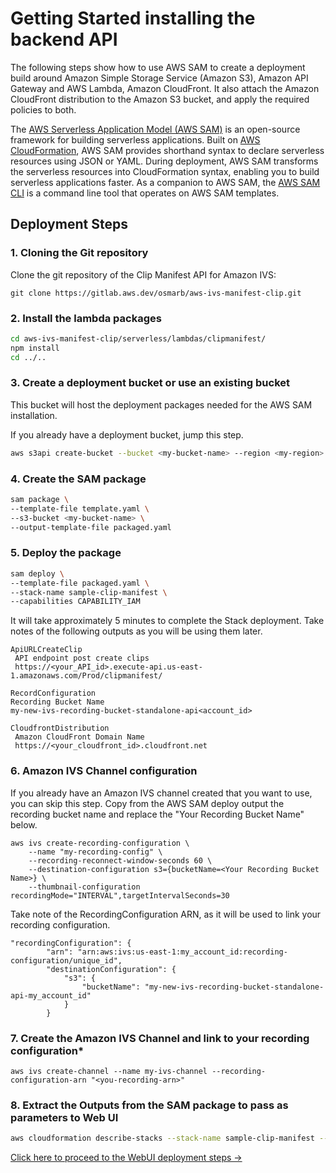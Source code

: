 # Getting Started installing the backend API

The following steps show how to use AWS SAM to create a deployment build around Amazon Simple Storage Service (Amazon S3), Amazon API Gateway and AWS Lambda, Amazon CloudFront. It also attach the Amazon CloudFront distribution to the Amazon S3 bucket, and apply the required policies to both.

The [AWS Serverless Application Model (AWS SAM)](https://aws.amazon.com/serverless/sam/) is an open-source framework for building serverless applications. Built on [AWS CloudFormation](https://aws.amazon.com/cloudformation/), AWS SAM provides shorthand syntax to declare serverless resources using JSON or YAML. During deployment, AWS SAM transforms the serverless resources into CloudFormation syntax, enabling you to build serverless applications faster. As a companion to AWS SAM, the [AWS SAM CLI](https://docs.aws.amazon.com/serverless-application-model/latest/developerguide/serverless-sam-reference.html#serverless-sam-cli) is a command line tool that operates on AWS SAM templates.

## Deployment Steps

### 1. Cloning the Git repository

Clone the git repository of the Clip Manifest API for Amazon IVS:

```
git clone https://gitlab.aws.dev/osmarb/aws-ivs-manifest-clip.git
```


### 2. Install the lambda packages
```sh
cd aws-ivs-manifest-clip/serverless/lambdas/clipmanifest/
npm install
cd ../..
```

### 3. Create a deployment bucket or use an existing bucket
This bucket will host the deployment packages needed for the AWS SAM installation. 

If you already have a deployment bucket, jump this step.

```sh
aws s3api create-bucket --bucket <my-bucket-name> --region <my-region>
```

### 4. Create the SAM package
```sh
sam package \
--template-file template.yaml \
--s3-bucket <my-bucket-name> \
--output-template-file packaged.yaml
```

### 5. Deploy the package 
```sh
sam deploy \
--template-file packaged.yaml \
--stack-name sample-clip-manifest \
--capabilities CAPABILITY_IAM
```

It will take approximately 5 minutes to complete the Stack deployment. Take notes of the following outputs as you will be using them later.

```
ApiURLCreateClip
 API endpoint post create clips
 https://<your_API_id>.execute-api.us-east-1.amazonaws.com/Prod/clipmanifest/

RecordConfiguration
Recording Bucket Name
my-new-ivs-recording-bucket-standalone-api<account_id>
 
CloudfrontDistribution
 Amazon CloudFront Domain Name
 https://<your_cloudfront_id>.cloudfront.net

```

### 6. Amazon IVS Channel configuration

If you already have an Amazon IVS channel created that you want to use, you can skip this step.
Copy from the AWS SAM deploy output the recording bucket name and replace the "Your Recording Bucket Name" below.

```
aws ivs create-recording-configuration \
    --name "my-recording-config" \
    --recording-reconnect-window-seconds 60 \
    --destination-configuration s3={bucketName=<Your Recording Bucket Name>} \
    --thumbnail-configuration recordingMode="INTERVAL",targetIntervalSeconds=30
```

Take note of the RecordingConfiguration ARN, as it will be used to link your recording configuration.

```
"recordingConfiguration": {
        "arn": "arn:aws:ivs:us-east-1:my_account_id:recording-configuration/unique_id",
        "destinationConfiguration": {
            "s3": {
                "bucketName": "my-new-ivs-recording-bucket-standalone-api-my_account_id"
            }
        }
```

### 7. Create the Amazon IVS Channel and link to your recording configuration*

```
aws ivs create-channel --name my-ivs-channel --recording-configuration-arn "<you-recording-arn>"
```

### 8. Extract the Outputs from the SAM package to pass as parameters to Web UI 

```sh
aws cloudformation describe-stacks --stack-name sample-clip-manifest --query 'Stacks[].Outputs' > ../manifest-clip-ui/src/config.json 
```
[Click here to proceed to the WebUI deployment steps ->](/manifest-clip-ui/README.md)